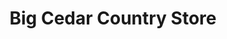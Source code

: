 ---
title: "Big Cedar Country Store"
url: /burleigh-falls/big-cedar-country-store/
shop: convenience
---
